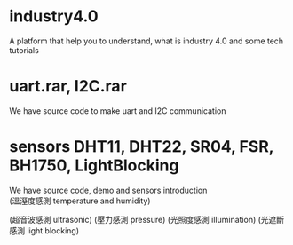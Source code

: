 # industry4.0
A platform that help you to understand, what is industry 4.0 and some tech tutorials 

# uart.rar, I2C.rar
We have source code to make uart and I2C communication

# sensors DHT11, DHT22, SR04, FSR, BH1750, LightBlocking
We have source code, demo and sensors introduction  
(溫溼度感測 temperature and humidity)

(超音波感測 ultrasonic)
(壓力感測 pressure)
(光照度感測 illumination)
(光遮斷感測 light blocking)
